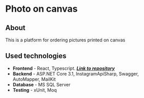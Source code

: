 # Photo on canvas

## About
This is a platform for ordering pictures printed on canvas

## Used technologies
- **Frontend** - React, Typescript. [***Link to repository***](https://github.com/YuraDNG/photo.on.canvas.react.js)
- **Backend** - ASP.NET Core 3.1, InstagramApiSharp, Swagger, AutoMapper, MailKit
- **Database** - MS SQL Server
- **Testing** - xUnit, Moq

